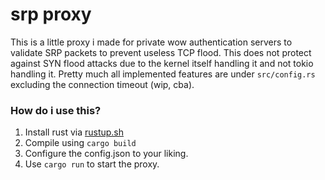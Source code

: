 # srp proxy
This is a little proxy i made for private wow authentication servers to validate SRP packets to prevent useless TCP flood.
This does not protect against SYN flood attacks due to the kernel itself handling it and not tokio handling it.
Pretty much all implemented features are under `src/config.rs` excluding the connection timeout (wip, cba).

### How do i use this?
1. Install rust via [rustup.sh](https://rustup.sh)
2. Compile using `cargo build`
3. Configure the config.json to your liking.
4. Use `cargo run` to start the proxy.
